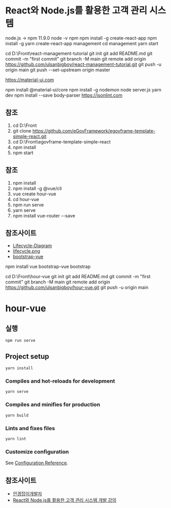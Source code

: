 ﻿

# React와 Node.js를 활용한 고객 관리 시스템
node.js  -> npm 11.9.0
node -v
npm 
npm install -g create-react-app
npm install -g yarn
create-react-app management
cd management
yarn start


cd D:\Front\react-management-tutorial
git init
git add README.md
git commit -m "first commit"
git branch -M main
git remote add origin https://github.com/ulsanbigboy/react-management-tutorial.git
git push -u origin main
git push --set-upstream origin master

https://material-ui.com

npm install @material-ui/core
npm install -g nodemon
node server.js
yarn dev
npm install --save body-parser
https://jsonlint.com




## 참조
1. cd D:\Front
2. git clone https://github.com/eGovFramework/egovframe-template-simple-react.git
3. cd D:\Front\egovframe-template-simple-react
4. npm install
5. npm start

## 참조
1. npm install
1. npm install -g @vue/cli
2. vue create hour-vue
3. cd hour-vue
4. npm run serve
5. yarn serve
6. npm install vue-router --save

## 참조사이트
- [Lifecycle-Diagram](https://v2.vuejs.org/v2/guide/instance.html#Lifecycle-Diagram)
- [lifecycle.png](https://v2.vuejs.org/images/lifecycle.png)
- [bootstrap-vue](https://bootstrap-vue.org/)



npm install vue bootstrap-vue bootstrap



cd D:\Front\hour-vue
git init
git add README.md
git commit -m "first commit"
git branch -M main
git remote add origin https://github.com/ulsanbigboy/hour-vue.git
git push -u origin main





# hour-vue

## 실행
```
npm run serve
```


## Project setup
```
yarn install
```

### Compiles and hot-reloads for development
```
yarn serve
```

### Compiles and minifies for production
```
yarn build
```

### Lints and fixes files
```
yarn lint
```

### Customize configuration
See [Configuration Reference](https://cli.vuejs.org/config/).




## 참조사이트
- [안경잡이개발자](https://github.com/ndb796)
- [React와 Node.js를 활용한 고객 관리 시스템 개발 강의](https://github.com/ndb796/React-Management-Tutorial)




